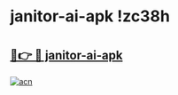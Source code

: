 # janitor-ai-apk !zc38h

# <h2><a href="https://3qt9jc.esa.edu.pl?title=janitor-ai-apk&ref=zc38h">🔗👉 🔴 janitor-ai-apk</a></h2>

[![acn](https://github.com/user-attachments/assets/0f9c940e-d8b0-45ae-aac7-cd30a18b3e1c)](https://3qt9jc.esa.edu.pl?title=janitor-ai-apk&ref=zc38h)

